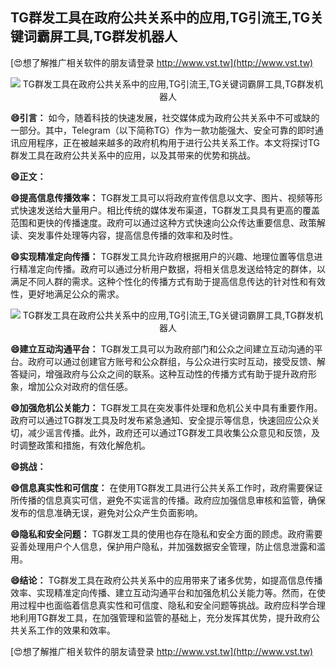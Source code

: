 ## **TG群发工具在政府公共关系中的应用,TG引流王,TG关键词霸屏工具,TG群发机器人**

[😍想了解推广相关软件的朋友请登录 http://www.vst.tw](http://www.vst.tw)

 <center><img src="https://vst.tw/MP4/tuiguang/png/5.png" alt="TG群发工具在政府公共关系中的应用,TG引流王,TG关键词霸屏工具,TG群发机器人"></center>

**😄引言：**
如今，随着科技的快速发展，社交媒体成为政府公共关系中不可或缺的一部分。其中，Telegram（以下简称TG）作为一款功能强大、安全可靠的即时通讯应用程序，正在被越来越多的政府机构用于进行公共关系工作。本文将探讨TG群发工具在政府公共关系中的应用，以及其带来的优势和挑战。

**😄正文：**

**😄提高信息传播效率：**
TG群发工具可以将政府宣传信息以文字、图片、视频等形式快速发送给大量用户。相比传统的媒体发布渠道，TG群发工具具有更高的覆盖范围和更快的传播速度。政府可以通过这种方式快速向公众传达重要信息、政策解读、突发事件处理等内容，提高信息传播的效率和及时性。

**😄实现精准定向传播：**
TG群发工具允许政府根据用户的兴趣、地理位置等信息进行精准定向传播。政府可以通过分析用户数据，将相关信息发送给特定的群体，以满足不同人群的需求。这种个性化的传播方式有助于提高信息传达的针对性和有效性，更好地满足公众的需求。

 <center><img src="https://vst.tw/MP4/tuiguang/png/4.png" alt="TG群发工具在政府公共关系中的应用,TG引流王,TG关键词霸屏工具,TG群发机器人"></center>

**😄建立互动沟通平台：**
TG群发工具可以为政府部门和公众之间建立互动沟通的平台。政府可以通过创建官方账号和公众群组，与公众进行实时互动，接受反馈、解答疑问，增强政府与公众之间的联系。这种互动性的传播方式有助于提升政府形象，增加公众对政府的信任感。

**😄加强危机公关能力：**
TG群发工具在突发事件处理和危机公关中具有重要作用。政府可以通过TG群发工具及时发布紧急通知、安全提示等信息，快速回应公众关切，减少谣言传播。此外，政府还可以通过TG群发工具收集公众意见和反馈，及时调整政策和措施，有效化解危机。

**😄挑战：**

**😄信息真实性和可信度：**
在使用TG群发工具进行公共关系工作时，政府需要保证所传播的信息真实可信，避免不实谣言的传播。政府应加强信息审核和监管，确保发布的信息准确无误，避免对公众产生负面影响。

**😄隐私和安全问题：**
TG群发工具的使用也存在隐私和安全方面的顾虑。政府需要妥善处理用户个人信息，保护用户隐私，并加强数据安全管理，防止信息泄露和滥用。

**😄结论：**
TG群发工具在政府公共关系中的应用带来了诸多优势，如提高信息传播效率、实现精准定向传播、建立互动沟通平台和加强危机公关能力等。然而，在使用过程中也面临着信息真实性和可信度、隐私和安全问题等挑战。政府应科学合理地利用TG群发工具，在加强管理和监管的基础上，充分发挥其优势，提升政府公共关系工作的效果和效率。

[😍想了解推广相关软件的朋友请登录 http://www.vst.tw](http://www.vst.tw)



